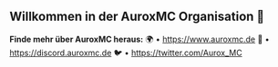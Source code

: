 ## Willkommen in der AuroxMC Organisation 👋

**Finde mehr über AuroxMC heraus:**
🌍 • https://www.auroxmc.de
📢 • https://discord.auroxmc.de
🐦 • https://twitter.com/Aurox_MC
